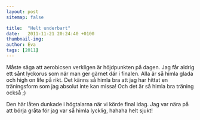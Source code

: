 ```yaml
---
layout: post
sitemap: false

title:  "Helt underbart"
date:   2011-11-21 20:24:40 +0100
thumbnail-img: 
author: Eva
tags: [2011]
---
```


Måste säga att aerobicsen verkligen är höjdpunkten på dagen. Jag får aldrig ett sånt lyckorus som när man ger gärnet där i finalen. Alla är så himla glada och high on life på rikt. Det känns så himla bra att jag har hittat en träningsform som jag absolut inte kan missa! Och det är så himla bra träning också ;) 

Den här låten dunkade i högtalarna när vi körde final idag. Jag var nära på att börja gråta för jag var så himla lycklig, hahaha helt sjukt!

